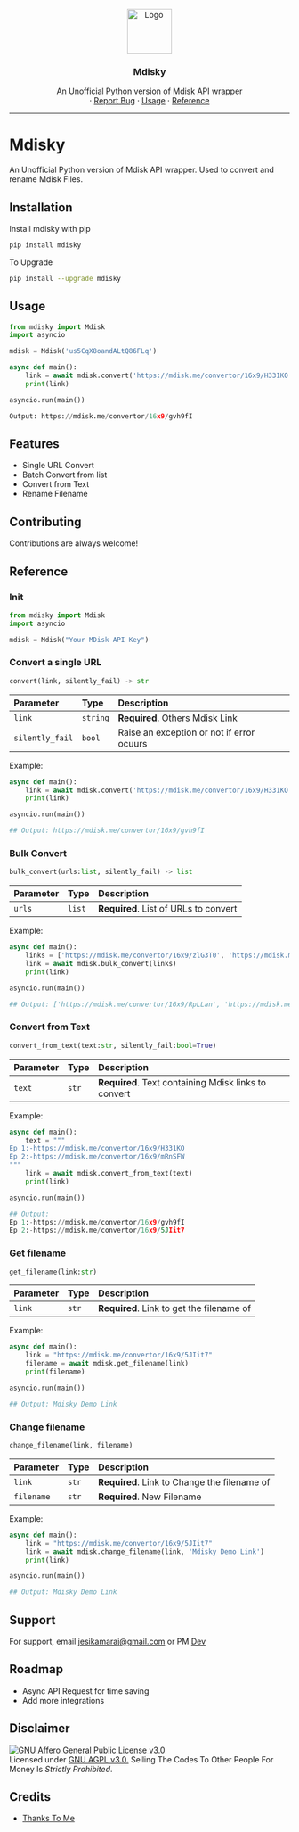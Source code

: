 

<!-- PROJECT LOGO -->
<br />
<div align="center">
  <a href="https://github.com/kevinnadar22/mdisky">
    <img src="https://play-lh.googleusercontent.com/7ByFpdTmtc3JCmTUCUKQTmQChqbvlk79JSnyt27ORfTKK-51m_kyFs3B6YE7xRzLM2k=rw" alt="Logo" width="80" height="80">
  </a>

  <h3 align="center">Mdisky</h3>

  <p align="center">
   An Unofficial Python version of Mdisk API wrapper
    <br />
    ·
    <a href="https://www.telegram.dog/ask_admin001">Report Bug</a>
    ·
    <a href="#usage">Usage</a>
    ·
    <a href="#reference">Reference</a>
  </p>
</div>


---

# Mdisky
An Unofficial Python version of Mdisk API wrapper. Used to convert and rename Mdisk Files.


## Installation

Install mdisky with pip

```bash
pip install mdisky
```
    
To Upgrade

```bash
pip install --upgrade mdisky
```
    
    
## Usage

```python
from mdisky import Mdisk
import asyncio

mdisk = Mdisk('us5CqX8oandALtQ86FLq')

async def main():
    link = await mdisk.convert('https://mdisk.me/convertor/16x9/H331KO')
    print(link)

asyncio.run(main())
```

```python
Output: https://mdisk.me/convertor/16x9/gvh9fI
```


## Features

- Single URL Convert
- Batch Convert from list
- Convert from Text
- Rename Filename

## Contributing

Contributions are always welcome!



## Reference

### Init
```python
from mdisky import Mdisk
import asyncio

mdisk = Mdisk("Your MDisk API Key")

```

### Convert a single URL

```python
convert(link, silently_fail) -> str
```

| Parameter | Type     | Description                |
| :-------- | :------- | :------------------------- |
| `link` | `string` | **Required**. Others Mdisk Link |
| `silently_fail` | `bool` | Raise an exception or not if error ocuurs |

Example:

```python
async def main():
    link = await mdisk.convert('https://mdisk.me/convertor/16x9/H331KO')
    print(link)

asyncio.run(main())

## Output: https://mdisk.me/convertor/16x9/gvh9fI
```

### Bulk Convert

```python
bulk_convert(urls:list, silently_fail) -> list
```

| Parameter | Type     | Description                       |
| :-------- | :------- | :-------------------------------- |
| `urls`      | `list` | **Required**. List of URLs to convert |

Example:

```python
async def main():
    links = ['https://mdisk.me/convertor/16x9/zlG3T0', 'https://mdisk.me/convertor/16x9/H331KO']
    link = await mdisk.bulk_convert(links)
    print(link)

asyncio.run(main())

## Output: ['https://mdisk.me/convertor/16x9/RpLLan', 'https://mdisk.me/convertor/16x9/gvh9fI']
```

### Convert from Text

```python
convert_from_text(text:str, silently_fail:bool=True)
```

| Parameter | Type     | Description                       |
| :-------- | :------- | :-------------------------------- |
| `text`      | `str` | **Required**. Text containing Mdisk links to convert|

Example:

```python
async def main():
    text = """
Ep 1:-https://mdisk.me/convertor/16x9/H331KO
Ep 2:-https://mdisk.me/convertor/16x9/mRnSFW
"""
    link = await mdisk.convert_from_text(text)
    print(link)

asyncio.run(main())

## Output:
Ep 1:-https://mdisk.me/convertor/16x9/gvh9fI
Ep 2:-https://mdisk.me/convertor/16x9/5JIit7
```

### Get filename

```python
get_filename(link:str)
```

| Parameter | Type     | Description                       |
| :-------- | :------- | :-------------------------------- |
| `link`      | `str` | **Required**. Link to get the filename of|

Example:

```python
async def main():
    link = "https://mdisk.me/convertor/16x9/5JIit7"
    filename = await mdisk.get_filename(link)
    print(filename)

asyncio.run(main())

## Output: Mdisky Demo Link
```


### Change filename

```python
change_filename(link, filename)
```


| Parameter | Type     | Description                       |
| :-------- | :------- | :-------------------------------- |
| `link`      | `str` | **Required**. Link to Change the filename of|
| `filename`      | `str` | **Required**. New Filename|

Example:

```python
async def main():
    link = "https://mdisk.me/convertor/16x9/5JIit7"
    link = await mdisk.change_filename(link, 'Mdisky Demo Link')
    print(link)

asyncio.run(main())

## Output: Mdisky Demo Link
```

## Support

For support, email jesikamaraj@gmail.com or PM [Dev](https://t.me/ask_admin001)


## Roadmap

- Async API Request for time saving
- Add more integrations

## Disclaimer

[![GNU Affero General Public License v3.0](https://www.gnu.org/graphics/agplv3-155x51.png)](https://www.gnu.org/licenses/agpl-3.0.en.html#header)    
Licensed under [GNU AGPL v3.0.](https://github.com/CrazyBotsz/Adv-Auto-Filter-Bot-V2/blob/main/LICENSE)
Selling The Codes To Other People For Money Is *Strictly Prohibited*.


## Credits
 - [Thanks To Me](https://github.com/Kevinnadar22)